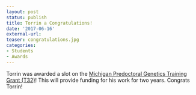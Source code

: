 ```yaml
---
layout: post
status: publish
title: Torrin a Congratulations!
date: '2017-06-16'
external-url:
teaser: congratulations.jpg
categories:
- Students
- Awards
---
```


Torrin was awarded a slot on the <a href="https://medicine.umich.edu/dept/human-genetics/genetics-training-program">Michigan Predoctoral Genetics Training Grant (T32)</a>! This will provide funding for his work for two years. Congrats Torrin!
